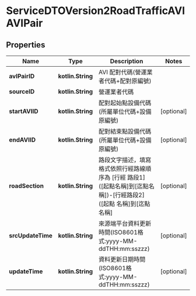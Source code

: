 
# ServiceDTOVersion2RoadTrafficAVIAVIPair

## Properties
Name | Type | Description | Notes
------------ | ------------- | ------------- | -------------
**avIPairID** | **kotlin.String** | AVI 配對代碼(營運業者代碼+配對原編號) | 
**sourceID** | **kotlin.String** | 營運業者代碼 | 
**startAVIID** | **kotlin.String** | 配對起始點設備代碼(所屬單位代碼+設備原編號) |  [optional]
**endAVIID** | **kotlin.String** | 配對結束點設備代碼(所屬單位代碼+設備原編號) |  [optional]
**roadSection** | **kotlin.String** | 路段文字描述，填寫格式依照行經路線順序為 [行經 路段1] ([起點名稱]到[迄點名稱])-[行經路段2] ([起點 名稱]到[迄點名稱] |  [optional]
**srcUpdateTime** | **kotlin.String** | 來源端平台資料更新時間(ISO8601格式:yyyy-MM-ddTHH:mm:sszzz) |  [optional]
**updateTime** | **kotlin.String** | 資料更新日期時間(ISO8601格式:yyyy-MM-ddTHH:mm:sszzz) |  [optional]




